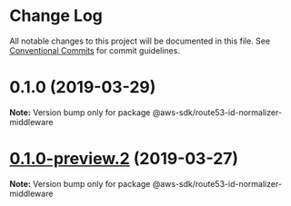 # Change Log

All notable changes to this project will be documented in this file.
See [Conventional Commits](https://conventionalcommits.org) for commit guidelines.

# 0.1.0 (2019-03-29)

**Note:** Version bump only for package @aws-sdk/route53-id-normalizer-middleware





# [0.1.0-preview.2](https://github.com/aws/aws-sdk-js-v3/compare/@aws-sdk/route53-id-normalizer-middleware@0.1.0-preview.1...@aws-sdk/route53-id-normalizer-middleware@0.1.0-preview.2) (2019-03-27)

**Note:** Version bump only for package @aws-sdk/route53-id-normalizer-middleware
